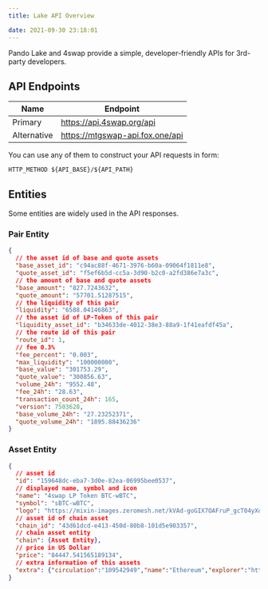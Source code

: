 ```yaml
---
title: Lake API Overview

date: 2021-09-30 23:18:01
---
```


Pando Lake and 4swap provide a simple, developer-friendly APIs for 3rd-party developers.

## API Endpoints

| Name        | Endpoint                    |
| ----------- | --------------------------- |
| Primary     | https://api.4swap.org/api       |
| Alternative | https://mtgswap-api.fox.one/api |

You can use any of them to construct your API requests in form:

```
HTTP_METHOD ${API_BASE}/${API_PATH}
```

## Entities

Some entities are widely used in the API responses.

### Pair Entity

```json
{
  // the asset id of base and quote assets
  "base_asset_id": "c94ac88f-4671-3976-b60a-09064f1811e8",
  "quote_asset_id": "f5ef6b5d-cc5a-3d90-b2c0-a2fd386e7a3c",
  // the amount of base and quote assets
  "base_amount": "827.7243632",
  "quote_amount": "57701.51287515",
  // the liquidity of this pair
  "liquidity": "6588.04146863",
  // the asset id of LP-Token of this pair
  "liquidity_asset_id": "b34633de-4012-38e3-88a9-1f41eafdf45a",
  // the route id of this pair
  "route_id": 1,
  // fee 0.3%
  "fee_percent": "0.003",
  "max_liquidity": "100000000",
  "base_value": "301753.29",
  "quote_value": "300856.63",
  "volume_24h": "9552.48",
  "fee_24h": "28.63",
  "transaction_count_24h": 165,
  "version": 7503628,
  "base_volume_24h": "27.23252371",
  "quote_volume_24h": "1895.88436236"
}
```

### Asset Entity

```json
{
  // asset id
  "id": "159648dc-eba7-3d0e-82ea-06995bee0537",
  // displayed name, symbol and icon
  "name": "4swap LP Token BTC-wBTC",
  "symbol": "sBTC-wBTC",
  "logo": "https://mixin-images.zeromesh.net/kVAd-goGIX7OAFruP_gcT04yXomO4BfTFEyeroKPl38Ypc6KQnQZBdeVzp8VCOiDyD-4-A8Wyh_HiFztViJxjrSZezrlRl6Up5SCWw=s128",
  // asset id of chain asset
  "chain_id": "43d61dcd-e413-450d-80b8-101d5e903357",
  // chain asset entity
  "chain": {Asset Entity},
  // price in US Dollar
  "price": "84447.541565189134",
  // extra information of this assets
  "extra": {"circulation":"109542949","name":"Ethereum","explorer":"https://etherscan.io/","intro":{"en":["Ethereum is a decentralized open-source blockchain system that features its own cryptocurrency, Ether. ETH works as a platform for numerous other cryptocurrencies, as well as for the execution of decentralized smart contracts.","Ethereum was first described in a 2013 whitepaper by Vitalik Buterin. Buterin, along with other co-founders, secured funding for the project in an online public crowd sale in the summer of 2014 and officially launched the blockchain on July 30, 2015.","Ethereum’s own purported goal is to become a global platform for decentralized applications, allowing users from all over the world to write and run software that is resistant to censorship, downtime and fraud."]},"website":"https://www.ethereum.org/","issue":"2014/7/24","total":"109542949"}
}
```